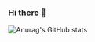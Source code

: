 ### Hi there 👋
![Anurag's GitHub stats](https://github-readme-stats.vercel.app/api?username=Tnalxmsk&show_icons=true&theme=ambient_gradient)
<!--
**Tnalxmsk/Tnalxmsk** is a ✨ _special_ ✨ repository because its `README.md` (this file) appears on your GitHub profile.

Here are some ideas to get you started:

- 🔭 I’m currently working on ...
- 🌱 I’m currently learning ...
- 👯 I’m looking to collaborate on ...
- 🤔 I’m looking for help with ...
- 💬 Ask me about ...
- 📫 How to reach me: ...
- 😄 Pronouns: ...
- ⚡ Fun fact: ...
-->
